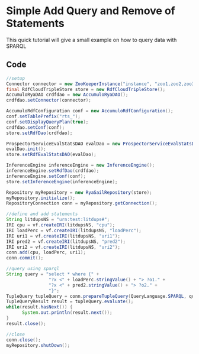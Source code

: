 
<!--

[comment]: # Licensed to the Apache Software Foundation (ASF) under one
[comment]: # or more contributor license agreements.  See the NOTICE file
[comment]: # distributed with this work for additional information
[comment]: # regarding copyright ownership.  The ASF licenses this file
[comment]: # to you under the Apache License, Version 2.0 (the
[comment]: # "License"); you may not use this file except in compliance
[comment]: # with the License.  You may obtain a copy of the License at
[comment]: # 
[comment]: #   http://www.apache.org/licenses/LICENSE-2.0
[comment]: # 
[comment]: # Unless required by applicable law or agreed to in writing,
[comment]: # software distributed under the License is distributed on an
[comment]: # "AS IS" BASIS, WITHOUT WARRANTIES OR CONDITIONS OF ANY
[comment]: # KIND, either express or implied.  See the License for the
[comment]: # specific language governing permissions and limitations
[comment]: # under the License.

-->
# Simple Add Query and Remove of Statements

This quick tutorial will give a small example on how to query data with SPARQL

## Code

``` JAVA
//setup
Connector connector = new ZooKeeperInstance("instance", "zoo1,zoo2,zoo3").getConnector("user", "password");
final RdfCloudTripleStore store = new RdfCloudTripleStore();
AccumuloRyaDAO crdfdao = new AccumuloRyaDAO();
crdfdao.setConnector(connector);

AccumuloRdfConfiguration conf = new AccumuloRdfConfiguration();
conf.setTablePrefix("rts_");
conf.setDisplayQueryPlan(true);
crdfdao.setConf(conf);
store.setRdfDao(crdfdao);

ProspectorServiceEvalStatsDAO evalDao = new ProspectorServiceEvalStatsDAO(connector, conf);
evalDao.init();
store.setRdfEvalStatsDAO(evalDao);

InferenceEngine inferenceEngine = new InferenceEngine();
inferenceEngine.setRdfDao(crdfdao);
inferenceEngine.setConf(conf);
store.setInferenceEngine(inferenceEngine);

Repository myRepository = new RyaSailRepository(store);
myRepository.initialize();
RepositoryConnection conn = myRepository.getConnection();

//define and add statements
String litdupsNS = "urn:test:litdups#";
IRI cpu = vf.createIRI(litdupsNS, "cpu");
IRI loadPerc = vf.createIRI(litdupsNS, "loadPerc");
IRI uri1 = vf.createIRI(litdupsNS, "uri1");
IRI pred2 = vf.createIRI(litdupsNS, "pred2");
IRI uri2 = vf.createIRI(litdupsNS, "uri2");
conn.add(cpu, loadPerc, uri1);
conn.commit();

//query using sparql
String query = "select * where {" +
                "?x <" + loadPerc.stringValue() + "> ?o1." +
                "?x <" + pred2.stringValue() + "> ?o2." +
                "}";
TupleQuery tupleQuery = conn.prepareTupleQuery(QueryLanguage.SPARQL, query);
TupleQueryResult result = tupleQuery.evaluate();
while(result.hasNext()) {
      System.out.println(result.next());
}
result.close();

//close
conn.close();
myRepository.shutDown();
```